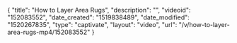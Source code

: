 {
    "title": "How to Layer Area Rugs",
    "description": "",
    "videoid": "152083552",
    "date_created": "1519838489",
    "date_modified": "1520267835",
    "type": "captivate",
    "layout": "video",
    "url": "\/v\/how-to-layer-area-rugs-mp4\/152083552"
}